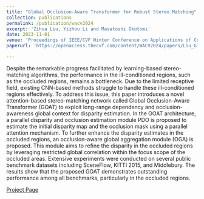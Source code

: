 ```yaml
---
title: "Global Occlusion-Aware Transformer for Robust Stereo Matching"
collection: publications
permalink: /publication/wacv2024
excerpt: 'Zihua Liu, Yizhou Li and Masatoshi Okutomi'
date: 2023-11-01
venue: 'Proceedings of IEEE/CVF Winter Conference on Applications of Computer Vision(WACV2024)'
paperurl: 'https://openaccess.thecvf.com/content/WACV2024/papers/Liu_Global_Occlusion-Aware_Transformer_for_Robust_Stereo_Matching_WACV_2024_paper.pdf'

---
```

Despite the remarkable progress facilitated by learning-based stereo-matching algorithms, the performance in the ill-conditioned regions, such as the occluded regions, remains a bottleneck. Due to the limited receptive field, existing CNN-based methods struggle to handle these ill-conditioned regions effectively. To address this issue, this paper introduces a novel attention-based stereo-matching network called Global Occlusion-Aware Transformer (GOAT) to exploit long-range dependency and occlusion-awareness global context for disparity estimation. In the GOAT architecture, a parallel disparity and occlusion estimation module PDO is proposed to estimate the initial disparity map and the occlusion mask using a parallel attention mechanism. To further enhance the disparity estimates in the occluded regions, an occlusion-aware global aggregation module (OGA) is proposed. This module aims to refine the disparity in the occluded regions by leveraging restricted global correlation within the focus scope of the occluded areas. Extensive experiments were conducted on several public benchmark datasets including SceneFlow, KITTI 2015, and Middlebury. The results show that the proposed GOAT demonstrates outstanding performance among all benchmarks, particularly in the occluded regions.

[Project Page](http://www.ok.sc.e.titech.ac.jp/res/DeepSM/wacv2024.html)